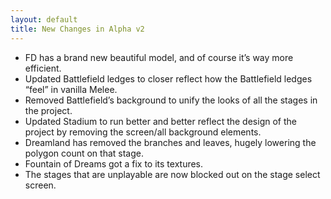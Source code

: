 ```yaml
---
layout: default
title: New Changes in Alpha v2
---
```


- FD has a brand new beautiful model, and of course it’s way more efficient.
- Updated Battlefield ledges to closer reflect how the Battlefield ledges “feel” in vanilla Melee.
- Removed Battlefield’s background to unify the looks of all the stages in the project.
- Updated Stadium to run better and better reflect the design of the project by removing the screen/all background elements.
- Dreamland has removed the branches and leaves, hugely lowering the polygon count on that stage.
- Fountain of Dreams got a fix to its textures.
- The stages that are unplayable are now blocked out on the stage select screen.

